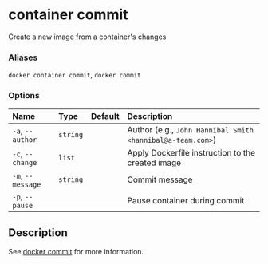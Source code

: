 # container commit

<!---MARKER_GEN_START-->
Create a new image from a container's changes

### Aliases

`docker container commit`, `docker commit`

### Options

| Name              | Type     | Default | Description                                                |
|:------------------|:---------|:--------|:-----------------------------------------------------------|
| `-a`, `--author`  | `string` |         | Author (e.g., `John Hannibal Smith <hannibal@a-team.com>`) |
| `-c`, `--change`  | `list`   |         | Apply Dockerfile instruction to the created image          |
| `-m`, `--message` | `string` |         | Commit message                                             |
| `-p`, `--pause`   |          |         | Pause container during commit                              |


<!---MARKER_GEN_END-->

## Description

See [docker commit](commit.md) for more information.
